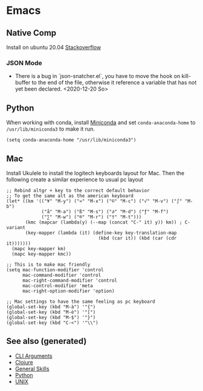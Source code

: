 # Emacs

## Native Comp

Install on ubuntu 20.04
[Stackoverflow](https://emacs.stackexchange.com/questions/59538/compile-emacs-from-feature-native-comp-gccemacs-branch-on-ubuntu)

### JSON Mode

  - There is a bug in \`json-snatcher.el\`, you have to move the hook on
    kill-buffer to the end of the file, otherwise it reference a
    variable that has not yet been declared. \<2020-12-20 So\>

## Python

When working with conda, install
[Miniconda](https://docs.conda.io/en/latest/miniconda.html) and set
`conda-anaconda-home` to `/usr/lib/miniconda3` to make it run.

``` elisp
(setq conda-anaconda-home "/usr/lib/miniconda3")
```

## Mac

Install Ukulele to install the logitech keyboards layout for Mac. Then
the following create a similar experience to usual pc layout

``` elisp
;; Rebind altgr + key to the correct default behavior
;; To get the same alt as the american keyboard
(let* ((km '(("¥" "M-y") ("≈" "M-x") ("©" "M-c") ("√" "M-v") ("∫" "M-b")
             ("å" "M-a") ("ß" "M-s") ("∂" "M-d") ("ƒ" "M-f")
             ("∑" "M-w") ("®" "M-r") ("†" "M-t")))
       (kmc (mapcar (lambda(y) (--map (concat "C-" it) y)) km)) ; C- variant
       (key-mapper (lambda (it) (define-key key-translation-map
                                  (kbd (car it)) (kbd (car (cdr it)))))))
  (mapc key-mapper km)
  (mapc key-mapper kmc))

;; This is to make mac friendly
(setq mac-function-modifier 'control
      mac-command-modifier 'control
      mac-right-command-modifier 'control
      mac-control-modifier 'meta
      mac-right-option-modifier 'option)

;; Mac settings to have the same feeling as pc keyboard
(global-set-key (kbd "M-à") '"{")
(global-set-key (kbd "M-è") '"[")
(global-set-key (kbd "M-$") '"}")
(global-set-key (kbd "C-<") '"\\")
```

## See also (generated)

  - [CLI Arguments](./20200430154352-cli_arguments.md)
  - [Clojure](./../decks/clojure.md)
  - [General Skills](./general.md)
  - [Python](./python.md)
  - [UNIX](./unix.md)
